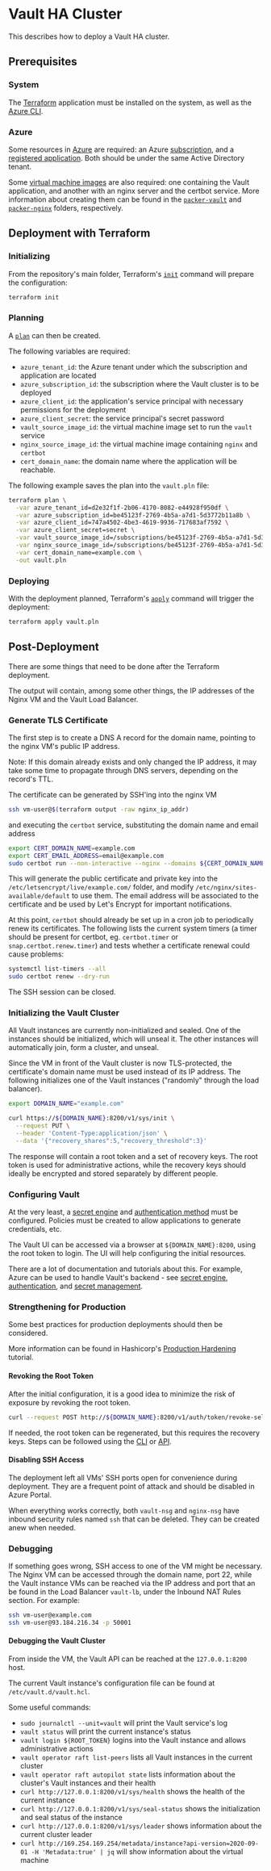 # Vault HA Cluster

This describes how to deploy a Vault HA cluster.

## Prerequisites

### System

The [Terraform](https://www.terraform.io/) application must be installed on the system, as well as the [Azure CLI](https://docs.microsoft.com/en-us/cli/azure/).

### Azure

Some resources in [Azure](https://azure.microsoft.com/en-us/) are required: an Azure [subscription](https://portal.azure.com/#blade/Microsoft_Azure_Billing/SubscriptionsBlade), and a [registered application](https://portal.azure.com/#blade/Microsoft_AAD_RegisteredApps/ApplicationsListBlade). Both should be under the same Active Directory tenant.

Some [virtual machine images](https://portal.azure.com/#blade/HubsExtension/BrowseResource/resourceType/Microsoft.Compute%2Fimages) are also required: one containing the Vault application, and another with an nginx server and the certbot service. More information about creating them can be found in the [`packer-vault`](packer-vault/README.md) and [`packer-nginx`](packer-nginx/README.md) folders, respectively.

## Deployment with Terraform

### Initializing

From the repository's main folder, Terraform's [`init`](https://www.terraform.io/docs/cli/commands/init.html) command will prepare the configuration:

```bash
terraform init
```

### Planning

A [`plan`](https://www.terraform.io/docs/cli/commands/plan.html) can then be created.

The following variables are required:

* `azure_tenant_id`: the Azure tenant under which the subscription and application are located
* `azure_subscription_id`: the subscription where the Vault cluster is to be deployed
* `azure_client_id`: the application's service principal with necessary permissions for the deployment
* `azure_client_secret`: the service principal's secret password
* `vault_source_image_id`: the virtual machine image set to run the `vault` service
* `nginx_source_image_id`: the virtual machine image containing `nginx` and `certbot`
* `cert_domain_name`: the domain name where the application will be reachable.

The following example saves the plan into the `vault.pln` file:

```bash
terraform plan \
  -var azure_tenant_id=d2e32f1f-2b06-4170-8082-e44928f950df \
  -var azure_subscription_id=be45123f-2769-4b5a-a7d1-5d3772b11a8b \
  -var azure_client_id=747a4502-4be3-4619-9936-717683af7592 \
  -var azure_client_secret=secret \
  -var vault_source_image_id=/subscriptions/be45123f-2769-4b5a-a7d1-5d3772b11a8b/resourceGroups/my-resource-group/providers/Microsoft.Compute/images/vault-image \
  -var nginx_source_image_id=/subscriptions/be45123f-2769-4b5a-a7d1-5d3772b11a8b/resourceGroups/my-resource-group/providers/Microsoft.Compute/images/nginx-image \
  -var cert_domain_name=example.com \
  -out vault.pln
```

### Deploying

With the deployment planned, Terraform's [`apply`](https://www.terraform.io/docs/cli/commands/apply.html) command will trigger the deployment:

```bash
terraform apply vault.pln
```

## Post-Deployment

There are some things that need to be done after the Terraform deployment.

The output will contain, among some other things, the IP addresses of the Nginx VM and the Vault Load Balancer.

### Generate TLS Certificate

The first step is to create a DNS A record for the domain name, pointing to the nginx VM's public IP address.

Note: If this domain already exists and only changed the IP address, it may take some time to propagate through DNS servers, depending on the record's TTL.

The certificate can be generated by SSH'ing into the nginx VM

```bash
ssh vm-user@$(terraform output -raw nginx_ip_addr)
```

and executing the `certbot` service, substituting the domain name and email address

```bash
export CERT_DOMAIN_NAME=example.com
export CERT_EMAIL_ADDRESS=email@example.com
sudo certbot run --non-interactive --nginx --domains ${CERT_DOMAIN_NAME} --email ${CERT_EMAIL_ADDRESS} --agree-tos
```

This will generate the public certificate and private key into the `/etc/letsencrypt/live/example.com/` folder, and modify `/etc/nginx/sites-available/default` to use them. The email address will be associated to the certificate and be used by Let's Encrypt for important notifications.

At this point, `certbot` should already be set up in a cron job to periodically renew its certificates. The following lists the current system timers (a timer should be present for certbot, eg. `certbot.timer` or `snap.certbot.renew.timer`) and tests whether a certificate renewal could cause problems:

```bash
systemctl list-timers --all
sudo certbot renew --dry-run
```

The SSH session can be closed.

### Initializing the Vault Cluster

All Vault instances are currently non-initialized and sealed. One of the instances should be initialized, which will unseal it. The other instances will automatically join, form a cluster, and unseal.

Since the VM in front of the Vault cluster is now TLS-protected, the certificate's domain name must be used instead of its IP address. The following initializes one of the Vault instances ("randomly" through the load balancer).

```bash
export DOMAIN_NAME="example.com"

curl https://${DOMAIN_NAME}:8200/v1/sys/init \
  --request PUT \
  --header 'Content-Type:application/json' \
  --data '{"recovery_shares":5,"recovery_threshold":3}'
```

The response will contain a root token and a set of recovery keys. The root token is used for administrative actions, while the recovery keys should ideally be encrypted and stored separately by different people.

### Configuring Vault

At the very least, a [secret engine](https://www.vaultproject.io/docs/secrets) and [authentication method](https://www.vaultproject.io/docs/auth) must be configured. Policies must be created to allow applications to generate credentials, etc.

The Vault UI can be accessed via a browser at `${DOMAIN_NAME}:8200`, using the root token to login. The UI will help configuring the initial resources.

There are a lot of documentation and tutorials about this. For example, Azure can be used to handle Vault's backend - see [secret engine](https://www.vaultproject.io/api/secret/azure), [authentication](https://www.vaultproject.io/api/auth/azure), and [secret management](https://learn.hashicorp.com/tutorials/vault/azure-secrets).

### Strengthening for Production

Some best practices for production deployments should then be considered.

More information can be found in Hashicorp's [Production Hardening](https://learn.hashicorp.com/tutorials/vault/production-hardening) tutorial.

#### Revoking the Root Token

After the initial configuration, it is a good idea to minimize the risk of exposure by revoking the root token.

```bash
curl --request POST http://${DOMAIN_NAME}:8200/v1/auth/token/revoke-self --header "X-Vault-Token: ${ROOT_TOKEN}"
```

If needed, the root token can be regenerated, but this requires the recovery keys. Steps can be followed using the [CLI](https://learn.hashicorp.com/tutorials/vault/generate-root) or [API](https://www.vaultproject.io/api-docs/system/generate-root).

#### Disabling SSH Access

The deployment left all VMs' SSH ports open for convenience during deployment. They are a frequent point of attack and should be disabled in Azure Portal.

When everything works correctly, both `vault-nsg` and `nginx-nsg` have inbound security rules named `ssh` that can be deleted. They can be created anew when needed.

### Debugging

If something goes wrong, SSH access to one of the VM might be necessary. The Nginx VM can be accessed through the domain name, port 22, while the Vault instance VMs can be reached via the IP address and port that an be found in the Load Balancer `vault-lb`, under the Inbound NAT Rules section. For example:

```bash
ssh vm-user@example.com
ssh vm-user@93.184.216.34 -p 50001
```

#### Debugging the Vault Cluster

From inside the VM, the Vault API can be reached at the `127.0.0.1:8200` host.

The current Vault instance's configuration file can be found at `/etc/vault.d/vault.hcl`.

Some useful commands:

* `sudo journalctl --unit=vault` will print the Vault service's log
* `vault status` will print the current instance's status
* `vault login ${ROOT_TOKEN}` logins into the Vault instance and allows administrative actions
* `vault operator raft list-peers` lists all Vault instances in the current cluster
* `vault operator raft autopilot state` lists information about the cluster's Vault instances and their health
* `curl http://127.0.0.1:8200/v1/sys/health` shows the health of the current instance
* `curl http://127.0.0.1:8200/v1/sys/seal-status` shows the initialization and seal status of the instance
* `curl http://127.0.0.1:8200/v1/sys/leader` shows information about the current cluster leader
* `curl http://169.254.169.254/metadata/instance?api-version=2020-09-01 -H 'Metadata:true' | jq` will show information about the virtual machine
